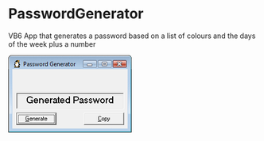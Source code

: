 # PasswordGenerator
VB6 App that generates a password based on a list of colours and the days of the week plus a number

![Password Generator Preview](Preview.gif "Password Generator Preview")
